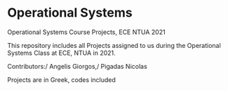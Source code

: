# Operational Systems
 Operational Systems Course Projects, ECE NTUA 2021
 
This repository includes all Projects assigned to us during the Operational Systems Class at ECE, NTUA in 2021. 

Contributors:/
 Angelis Giorgos,/
 Pigadas Nicolas

Projects are in Greek, codes included
